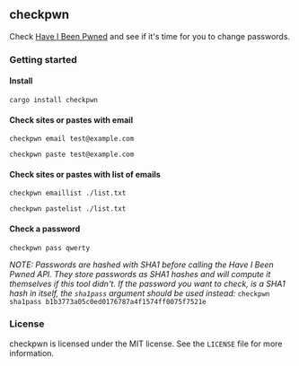 ## checkpwn
Check [Have I Been Pwned](https://haveibeenpwned.com/) and see if it's time for you to change passwords.

### Getting started

#### Install
```cargo install checkpwn```

#### Check sites or pastes with email
```checkpwn email test@example.com```

```checkpwn paste test@example.com```

#### Check sites or pastes with list of emails
```checkpwn emaillist ./list.txt```

```checkpwn pastelist ./list.txt```

#### Check a password
```checkpwn pass qwerty```


_NOTE: Passwords are hashed with SHA1 before calling the Have I Been Pwned API.
They store passwords as SHA1 hashes and will compute it themselves if this tool didn't.
If the password you want to check, is a SHA1 hash in itself, the `sha1pass` argument
should be used instead:_ ```checkpwn sha1pass b1b3773a05c0ed0176787a4f1574ff0075f7521e```

### License
checkpwn is licensed under the MIT license. See the `LICENSE` file for more information.
